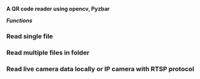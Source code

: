 
**A QR code reader using opencv, Pyzbar**

***Functions***

### Read single file
### Read multiple files in folder
### Read live camera data locally or IP camera with RTSP protocol